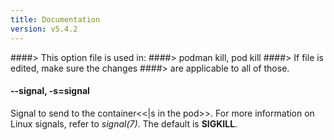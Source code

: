 ```yaml
---
title: Documentation
version: v5.4.2
---
```


####> This option file is used in:
####>   podman kill, pod kill
####> If file is edited, make sure the changes
####> are applicable to all of those.
#### **--signal**, **-s**=**signal**

Signal to send to the container<<|s in the pod>>. For more information on Linux signals, refer to *signal(7)*.
The default is **SIGKILL**.

